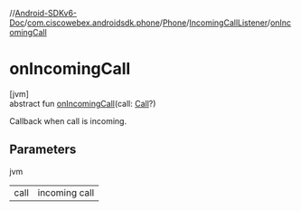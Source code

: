 //[Android-SDKv6-Doc](../../../../index.md)/[com.ciscowebex.androidsdk.phone](../../index.md)/[Phone](../index.md)/[IncomingCallListener](index.md)/[onIncomingCall](on-incoming-call.md)

# onIncomingCall

[jvm]\
abstract fun [onIncomingCall](on-incoming-call.md)(call: [Call](../../-call/index.md)?)

Callback when call is incoming.

## Parameters

jvm

| | |
|---|---|
| call | incoming call |
